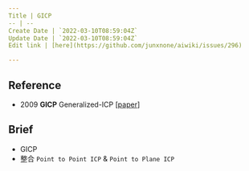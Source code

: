 ```yaml
---
Title | GICP
-- | --
Create Date | `2022-03-10T08:59:04Z`
Update Date | `2022-03-10T08:59:04Z`
Edit link | [here](https://github.com/junxnone/aiwiki/issues/296)

---
```

## Reference
- 2009 **GICP**  Generalized-ICP [[paper](https://www.robots.ox.ac.uk/~avsegal/resources/papers/Generalized_ICP.pdf)]

## Brief
- GICP 
- 整合 `Point to Point ICP` & `Point to Plane ICP`
